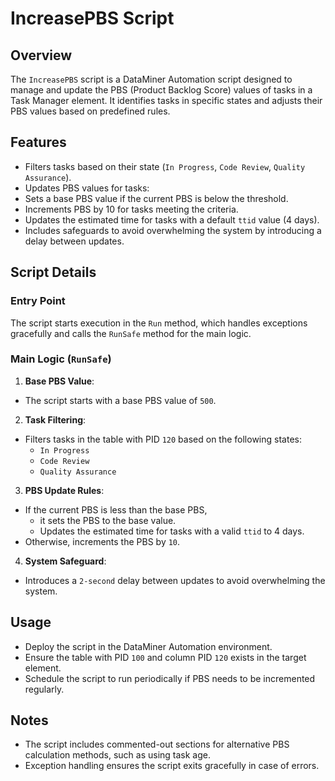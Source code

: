 # IncreasePBS Script  

## Overview  
The `IncreasePBS` script is a DataMiner Automation script designed to manage and update the PBS (Product Backlog Score) values of tasks in a Task Manager element. It identifies tasks in specific states and adjusts their PBS values based on predefined rules.  

## Features  
- Filters tasks based on their state (`In Progress`, `Code Review`, `Quality Assurance`).  
- Updates PBS values for tasks:  
- Sets a base PBS value if the current PBS is below the threshold.  
- Increments PBS by 10 for tasks meeting the criteria.
- Updates the estimated time for tasks with a default `ttid` value (4 days). 
- Includes safeguards to avoid overwhelming the system by introducing a delay between updates.  

## Script Details  

### Entry Point  
The script starts execution in the `Run` method, which handles exceptions gracefully and calls the `RunSafe` method for the main logic.  

### Main Logic (`RunSafe`)  
1. **Base PBS Value**:  
 - The script starts with a base PBS value of `500`.  

2. **Task Filtering**:  
 - Filters tasks in the table with PID `120` based on the following states:  
   - `In Progress`  
   - `Code Review`  
   - `Quality Assurance`  

3. **PBS Update Rules**:  
 - If the current PBS is less than the base PBS,
	- it sets the PBS to the base value.
	- Updates the estimated time for tasks with a valid `ttid` to 4 days.
 - Otherwise, increments the PBS by `10`.  

4. **System Safeguard**:  
 - Introduces a `2-second` delay between updates to avoid overwhelming the system.  

## Usage  
- Deploy the script in the DataMiner Automation environment.  
- Ensure the table with PID `100` and column PID `120` exists in the target element.  
- Schedule the script to run periodically if PBS needs to be incremented regularly.  

## Notes  
- The script includes commented-out sections for alternative PBS calculation methods, such as using task age.  
- Exception handling ensures the script exits gracefully in case of errors.
